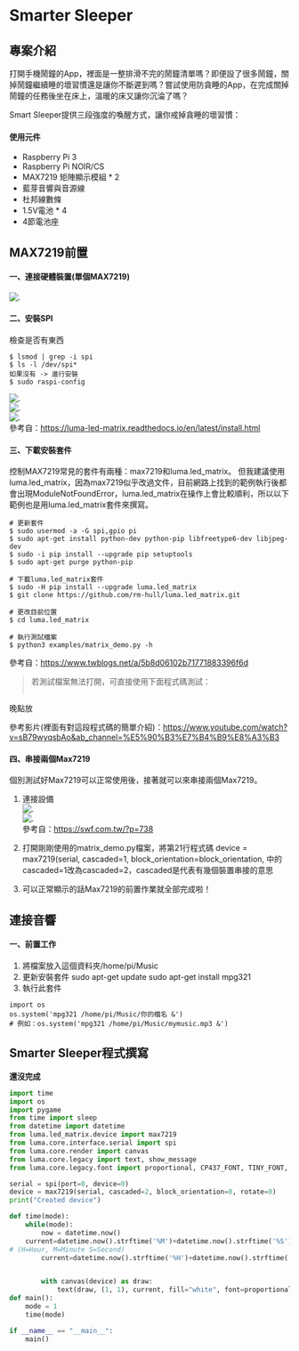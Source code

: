 # Smarter Sleeper
## 專案介紹
打開手機鬧鐘的App，裡面是一整排滑不完的鬧鐘清單嗎？即便設了很多鬧鐘，關掉鬧鐘繼續睡的壞習慣還是讓你不斷遲到嗎？嘗試使用防貪睡的App，在完成關掉鬧鐘的任務後坐在床上，溫暖的床又讓你沉淪了嗎？  
  
  Smart Sleeper提供三段強度的喚醒方式，讓你戒掉貪睡的壞習慣：
  
#### 使用元件
* Raspberry Pi 3
* Raspberry Pi NOIR/CS
* MAX7219 矩陣顯示模組 * 2
* 藍芽音響與音源線
* 杜邦線數條
* 1.5V電池 * 4
* 4節電池座

## MAX7219前置
#### 一、連接硬體裝置(單個MAX7219)
![.](/.png "MAX7219_pin接法")
#### 二、安裝SPI
檢查是否有東西
```
$ lsmod | grep -i spi
$ ls -l /dev/spi*
如果沒有 -> 進行安裝
$ sudo raspi-config
```
![.](/.png "api安裝")  
![.](/.png "api安裝")  
![.](/.png "api安裝")  
參考自：https://luma-led-matrix.readthedocs.io/en/latest/install.html

#### 三、下載安裝套件
控制MAX7219常見的套件有兩種：max7219和luma.led_matrix。
但我建議使用luma.led_matrix，因為max7219似乎改過文件，目前網路上找到的範例執行後都會出現ModuleNotFoundError，luma.led_matrix在操作上會比較順利，所以以下範例也是用luma.led_matrix套件來撰寫。

```
# 更新套件
$ sudo usermod -a -G spi,gpio pi
$ sudo apt-get install python-dev python-pip libfreetype6-dev libjpeg-dev
$ sudo -i pip install --upgrade pip setuptools
$ sudo apt-get purge python-pip

# 下載luma.led_matrix套件
$ sudo -H pip install --upgrade luma.led_matrix
$ git clone https://github.com/rm-hull/luma.led_matrix.git

# 更改目前位置
$ cd luma.led_matrix

# 執行測試檔案
$ python3 examples/matrix_demo.py -h
```
參考自：https://www.twblogs.net/a/5b8d06102b71771883396f6d

>若測試檔案無法打開，可直接使用下面程式碼測試：
>>```
晚點放

參考影片(裡面有對這段程式碼的簡單介紹)：https://www.youtube.com/watch?v=sB79wyqsbAo&ab_channel=%E5%90%B3%E7%B4%B9%E8%A3%B3


#### 四、串接兩個Max7219
個別測試好Max7219可以正常使用後，接著就可以來串接兩個Max7219。

1. 連接設備  
![.](/.png "接腳")  
![.](/.png "接腳")  
參考自：https://swf.com.tw/?p=738

2. 打開剛剛使用的matrix_demo.py檔案，將第21行程式碼
device = max7219(serial, cascaded=1, block_orientation=block_orientation,
中的cascaded=1改為cascaded=2，cascaded是代表有幾個裝置串接的意思

3. 可以正常顯示的話Max7219的前置作業就全部完成啦！

## 連接音響
#### 一、前置工作
1. 將檔案放入這個資料夾/home/pi/Music
2. 更新安裝套件
sudo apt-get update
sudo apt-get install mpg321
3. 執行此套件
```
import os 
os.system('mpg321 /home/pi/Music/你的檔名 &')
# 例如：os.system('mpg321 /home/pi/Music/mymusic.mp3 &')
```
## Smarter Sleeper程式撰寫
**還沒完成**
```python
import time
import os
import pygame
from time import sleep
from datetime import datetime
from luma.led_matrix.device import max7219
from luma.core.interface.serial import spi
from luma.core.render import canvas
from luma.core.legacy import text, show_message
from luma.core.legacy.font import proportional, CP437_FONT, TINY_FONT, SINCLAIR_FONT, LCD_FONT

serial = spi(port=0, device=0)
device = max7219(serial, cascaded=2, block_orientation=0, rotate=0)
print("Created device")

def time(mode):
    while(mode):
        now = datetime.now()
	current=datetime.now().strftime('%M')+datetime.now().strftime('%S')	# 測試的時候可以用這行
# (H=Hour, M=Minute S=Second)
        current=datetime.now().strftime('%H')+datetime.now().strftime('%M')


        with canvas(device) as draw:
            text(draw, (1, 1), current, fill="white", font=proportional(TINY_FONT))
def main():
    mode = 1
    time(mode)   

if __name__ == "__main__":
    main()
```
